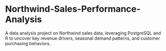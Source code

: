 # Northwind-Sales-Performance-Analysis
A data analysis project on Northwind sales data, leveraging PostgreSQL and R to uncover key revenue drivers, seasonal demand patterns, and customer purchasing behaviors.
